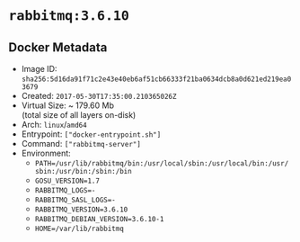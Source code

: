 # `rabbitmq:3.6.10`

## Docker Metadata

- Image ID: `sha256:5d16da91f71c2e43e40eb6af51cb66333f21ba0634dcb8a0d621ed219ea03679`
- Created: `2017-05-30T17:35:00.210365026Z`
- Virtual Size: ~ 179.60 Mb  
  (total size of all layers on-disk)
- Arch: `linux`/`amd64`
- Entrypoint: `["docker-entrypoint.sh"]`
- Command: `["rabbitmq-server"]`
- Environment:
  - `PATH=/usr/lib/rabbitmq/bin:/usr/local/sbin:/usr/local/bin:/usr/sbin:/usr/bin:/sbin:/bin`
  - `GOSU_VERSION=1.7`
  - `RABBITMQ_LOGS=-`
  - `RABBITMQ_SASL_LOGS=-`
  - `RABBITMQ_VERSION=3.6.10`
  - `RABBITMQ_DEBIAN_VERSION=3.6.10-1`
  - `HOME=/var/lib/rabbitmq`
